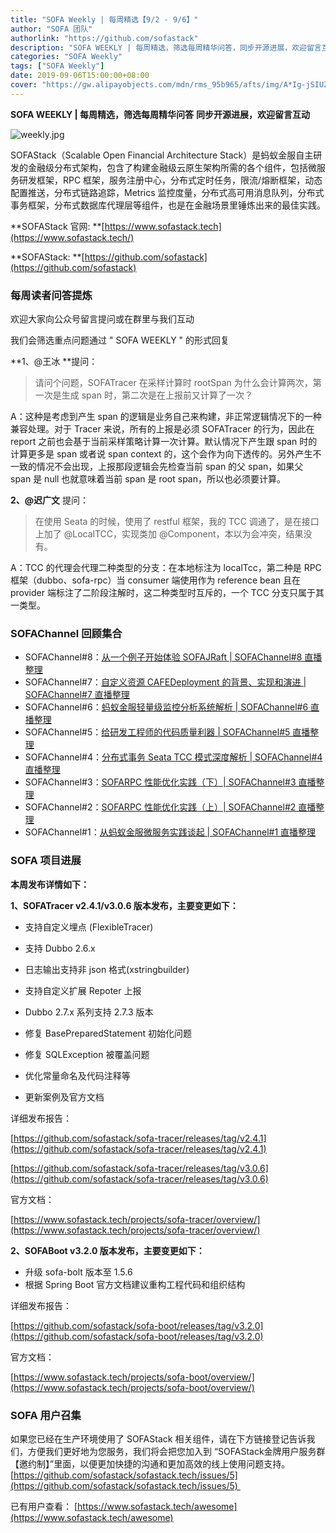 ```yaml
---
title: "SOFA Weekly | 每周精选【9/2 - 9/6】"
author: "SOFA 团队"
authorlink: "https://github.com/sofastack"
description: "SOFA WEEKLY | 每周精选，筛选每周精华问答，同步开源进展，欢迎留言互动。"
categories: "SOFA Weekly"
tags: ["SOFA Weekly"]
date: 2019-09-06T15:00:00+08:00
cover: "https://gw.alipayobjects.com/mdn/rms_95b965/afts/img/A*Ig-jSIUZWx0AAAAAAAAAAAAAARQnAQ"
---
```


**SOFA WEEKLY | 每周精选，筛选每周精华问答**
**同步开源进展，欢迎留言互动**

![weekly.jpg](https://gw.alipayobjects.com/mdn/rms_95b965/afts/img/A*ARgKS6SuU7YAAAAAAAAAAAAAARQnAQ)

SOFAStack（Scalable Open Financial Architecture Stack）是蚂蚁金服自主研发的金融级分布式架构，包含了构建金融级云原生架构所需的各个组件，包括微服务研发框架，RPC 框架，服务注册中心，分布式定时任务，限流/熔断框架，动态配置推送，分布式链路追踪，Metrics 监控度量，分布式高可用消息队列，分布式事务框架，分布式数据库代理层等组件，也是在金融场景里锤炼出来的最佳实践。

**SOFAStack 官网: **[https://www.sofastack.tech](https://www.sofastack.tech/)

**SOFAStack: **[https://github.com/sofastack](https://github.com/sofastack)

### 每周读者问答提炼

欢迎大家向公众号留言提问或在群里与我们互动

我们会筛选重点问题通过 " SOFA WEEKLY " 的形式回复

**1、@王冰 **提问：

> 请问个问题，SOFATracer 在采样计算时 rootSpan 为什么会计算两次，第一次是生成 span 时，第二次是在上报前又计算了一次？

A：这种是考虑到产生 span 的逻辑是业务自己来构建，非正常逻辑情况下的一种兼容处理。对于 Tracer 来说，所有的上报是必须 SOFATracer 的行为，因此在 report 之前也会基于当前采样策略计算一次计算。默认情况下产生跟 span 时的计算更多是 span 或者说 span context 的，这个会作为向下透传的。另外产生不一致的情况不会出现，上报那段逻辑会先检查当前 span 的父 span，如果父 span 是 null 也就意味着当前 span 是 root span，所以也必须要计算。

**2、@迟广文** 提问：

> 在使用 Seata 的时候，使用了 restful 框架，我的 TCC 调通了，是在接口上加了 @LocalTCC，实现类加 @Component，本以为会冲突，结果没有。

A：TCC 的代理会代理二种类型的分支：在本地标注为 localTcc，第二种是 RPC 框架（dubbo、sofa-rpc）当 consumer 端使用作为 reference bean 且在 provider 端标注了二阶段注解时，这二种类型时互斥的，一个 TCC 分支只属于其一类型。

### SOFAChannel 回顾集合

- SOFAChannel#8：[从一个例子开始体验 SOFAJRaft | SOFAChannel#8 直播整理](https://www.sofastack.tech/blog/sofa-channel-8-retrospect/)
- SOFAChannel#7：[自定义资源 CAFEDeployment 的背景、实现和演进 | SOFAChannel#7 直播整理](https://www.sofastack.tech/blog/sofa-channel-7-retrospect/)
- SOFAChannel#6：[蚂蚁金服轻量级监控分析系统解析 | SOFAChannel#6 直播整理](https://www.sofastack.tech/blog/sofa-channel-6-retrospect/)
- SOFAChannel#5：[给研发工程师的代码质量利器 | SOFAChannel#5 直播整理](http://mp.weixin.qq.com/s?__biz=MzUzMzU5Mjc1Nw==&mid=2247485058&idx=1&sn=ff5c79234a34b27f694630f70593789d&chksm=faa0e958cdd7604efe5ab3600b807d5e5580b283b799bb09b6386af314f5ace8ec166e3b54f0&scene=21#wechat_redirect)
- SOFAChannel#4：[分布式事务 Seata TCC 模式深度解析 | SOFAChannel#4 直播整理](https://www.sofastack.tech/blog/sofa-channel-4-retrospect/)
- SOFAChannel#3：[SOFARPC 性能优化实践（下）| SOFAChannel#3 直播整理](https://www.sofastack.tech/blog/sofa-channel-3-retrospect/)
- SOFAChannel#2：[SOFARPC 性能优化实践（上）| SOFAChannel#2 直播整理](https://www.sofastack.tech/blog/sofa-channel-2-retrospect/)
- SOFAChannel#1：[从蚂蚁金服微服务实践谈起 | SOFAChannel#1 直播整理](https://www.sofastack.tech/blog/sofa-channel-1-retrospect/)

### SOFA 项目进展

**本周发布详情如下：**

**1、SOFATracer v2.4.1/v3.0.6 版本发布，主要变更如下：**

- 支持自定义埋点 (FlexibleTracer)
- 支持 Dubbo 2.6.x 
- 日志输出支持非 json 格式(xstringbuilder)

- 支持自定义扩展 Repoter 上报
- Dubbo 2.7.x 系列支持 2.7.3 版本
- 修复 BasePreparedStatement 初始化问题
- 修复 SQLException 被覆盖问题
- 优化常量命名及代码注释等
- 更新案例及官方文档

详细发布报告：

[https://github.com/sofastack/sofa-tracer/releases/tag/v2.4.1](https://github.com/sofastack/sofa-tracer/releases/tag/v2.4.1) 

 [https://github.com/sofastack/sofa-tracer/releases/tag/v3.0.6](https://github.com/sofastack/sofa-tracer/releases/tag/v3.0.6)

官方文档：

[https://www.sofastack.tech/projects/sofa-tracer/overview/](https://www.sofastack.tech/projects/sofa-tracer/overview/)

**2、SOFABoot v3.2.0 版本发布，主要变更如下：**

- 升级 sofa-bolt 版本至 1.5.6
- 根据 Spring Boot 官方文档建议重构工程代码和组织结构

详细发布报告：

[https://github.com/sofastack/sofa-boot/releases/tag/v3.2.0](https://github.com/sofastack/sofa-boot/releases/tag/v3.2.0)

官方文档：

[https://www.sofastack.tech/projects/sofa-boot/overview/](https://www.sofastack.tech/projects/sofa-boot/overview/)

### SOFA 用户召集

如果您已经在生产环境使用了 SOFAStack 相关组件，请在下方链接登记告诉我们，方便我们更好地为您服务，我们将会把您加入到 “SOFAStack金牌用户服务群【邀约制】”里面，以便更加快捷的沟通和更加高效的线上使用问题支持。
[https://github.com/sofastack/sofastack.tech/issues/5](https://github.com/sofastack/sofastack.tech/issues/5) 

已有用户查看：
[https://www.sofastack.tech/awesome](https://www.sofastack.tech/awesome)
